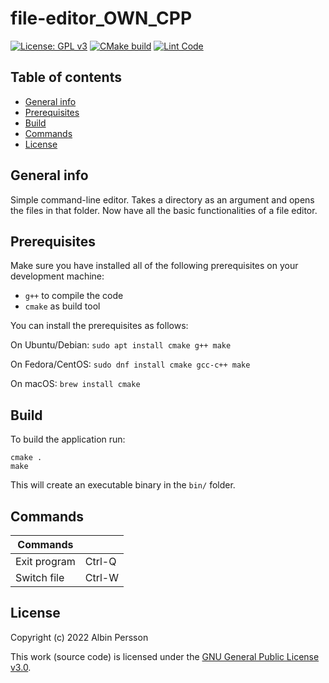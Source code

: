 # file-editor_OWN_CPP
[![License: GPL v3](https://img.shields.io/badge/License-GPLv3-blue.svg)](https://www.gnu.org/licenses/gpl-3.0)
[![CMake build](https://github.com/DenmarkPolice/file-editor_OWN_CPP/actions/workflows/cmake.yml/badge.svg)](https://github.com/DenmarkPolice/file-editor_OWN_CPP/actions/workflows/cmake.yml)
[![Lint Code](https://github.com/DenmarkPolice/file-editor_OWN_CPP/actions/workflows/linter.yml/badge.svg)](https://github.com/DenmarkPolice/file-editor_OWN_CPP/actions/workflows/linter.yml)

## Table of contents

* [General info](#general-info)
* [Prerequisites](#Prerequisites)
* [Build](#build)
* [Commands](#Commands)
* [License](#License)

## General info
Simple command-line editor. Takes a directory as an argument and opens the files in that folder. Now have all the basic functionalities of a file editor.

## Prerequisites

Make sure you have installed all of the following prerequisites on your development machine:

* `g++` to compile the code
* `cmake` as build tool

You can install the prerequisites as follows:

On Ubuntu/Debian: `sudo apt install cmake g++ make`

On Fedora/CentOS: `sudo dnf install cmake gcc-c++ make`

On macOS: `brew install cmake`

## Build

To build the application run:

```shell
cmake .
make
```

This will create an executable binary in the `bin/` folder.

## Commands

| Commands     ||
|--------------|-----------|
| Exit program | Ctrl-Q    |
| Switch file  | Ctrl-W    |

## License

Copyright (c) 2022 Albin Persson

This work (source code) is licensed under the [GNU General Public License v3.0](./LICENSE).